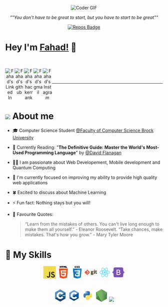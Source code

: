 
<p align="center">

  <img src="https://media.giphy.com/media/12B39IawiNS7QI/giphy.gif" alt="Coder GIF">
  
</p>


<div align="center">

  *""You don't have to be great to start, but you have to start to be great""*

[![Repos Badge](https://badges.pufler.dev/repos/fahad-ansar)](https://badges.pufler.dev)


</div>


# Hey I'm [Fahad!](https://www.linkedin.com/in/fahadansar1/) 👋

<br/>

<div align="center">


<a href="https://www.linkedin.com/in/fahadansar1/"><img align="left" alt="Fahad's Linked In" width="30px" src="https://cdn-icons-png.flaticon.com/512/174/174857.png" draggable="false" /></a>
  
<a href="https://github.com/fahad-ansar">
  <img align="left" alt="Fahad's github" width="30px" src="https://cdn-icons-png.flaticon.com/512/733/733609.png" />
</a>
  
<a href="https://www.hackerrank.com/fahadansar4">
  <img align="left" alt="Fahad's hackerrank" width="30px" src="https://assets.brandfolder.com/y9ol94wb/v/331198/view@2x.png?v=1591971279" draggable="false" />
</a>
<a href="mailto:fahadansar4@gmail.com">
  <img align="left" alt="Fahad's gmail" width="30px" src="https://cdn-icons-png.flaticon.com/512/281/281769.png" draggable="false" />
</a>
  
<a href="https://www.instagram.com/fahad_a3l/">
  <img align="left" alt="Fahad's Instagram" width="30px" src="https://cdn-icons-png.flaticon.com/512/2111/2111463.png" draggable="false" /></a>


</div>
 </br>
</br>

------------------------------
<br />
<br />


# <img src="https://media.giphy.com/media/mtAU9hD8qdrBC/giphy.gif" width="50" draggable="false" > About me

- 🎓 Computer Science Student  <a href="https://brocku.ca/programs/undergraduate/computer-science/">@Faculty of Computer Science Brock University</a>

- 📖 Currently Reading: "**The Definitive Guide: Master the World's Most-Used Programming Language**" by [@David Flanagan](https://davidflanagan.com/)

- 🏃‍♂️ I am passionate about Web Developement, Mobile development and Quantum Computing 

- 🚧 I'm currently focused on improving my ability to provide high quality web applications 

- 🍀 Excited to discuss about Machine Learning

- ⚡ Fun fact: Nothing stays but you will!


- 💬 Favourite Quotes: 

  > “Learn from the mistakes of others. You can't live long enough to make them all yourself.” - Eleanor Roosevelt.
  > “Take chances, make mistakes. That's how you grow.” - Mary Tyler Moore

# 🧰 My Skills

<div align="center">

<code><img height="40" src="https://raw.githubusercontent.com/github/explore/80688e429a7d4ef2fca1e82350fe8e3517d3494d/topics/javascript/javascript.png"></code>
<code><img height="40" src="https://raw.githubusercontent.com/github/explore/80688e429a7d4ef2fca1e82350fe8e3517d3494d/topics/html/html.png"></code>
<code><img height="40" src="https://raw.githubusercontent.com/github/explore/80688e429a7d4ef2fca1e82350fe8e3517d3494d/topics/css/css.png"></code>
<code><img height="40" src="https://raw.githubusercontent.com/github/explore/80688e429a7d4ef2fca1e82350fe8e3517d3494d/topics/git/git.png"></code>
<code><img height="40" src="https://raw.githubusercontent.com/github/explore/80688e429a7d4ef2fca1e82350fe8e3517d3494d/topics/react/react.png"></code>
<code><img src="https://raw.githubusercontent.com/devicons/devicon/master/icons/bootstrap/bootstrap-plain.svg" alt="bootstrap" width="40" height="40" /></code>

<br />
<code><img height="40" src="https://raw.githubusercontent.com/github/explore/80688e429a7d4ef2fca1e82350fe8e3517d3494d/topics/cpp/cpp.png"></code>
<code><img height="40" src="https://raw.githubusercontent.com/github/explore/80688e429a7d4ef2fca1e82350fe8e3517d3494d/topics/c/c.png"></code>
<code><img height="40" src="https://raw.githubusercontent.com/github/explore/80688e429a7d4ef2fca1e82350fe8e3517d3494d/topics/python/python.png"></code>
<code><img height="40" src="https://raw.githubusercontent.com/github/explore/80688e429a7d4ef2fca1e82350fe8e3517d3494d/topics/nodejs/nodejs.png"></code>
<code><img height="40" src="https://raw.githubusercontent.com/github/explore/80688e429a7d4ef2fca1e82350fe8e3517d3494d/topics/sass/java.png"></code>



</div>


